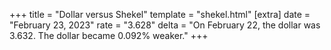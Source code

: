 +++
title = "Dollar versus Shekel"
template = "shekel.html"
[extra]
date = "February 23, 2023"
rate = "3.628"
delta = "On February 22, the dollar was 3.632. The dollar became 0.092% weaker."
+++
